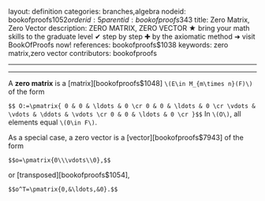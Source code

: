 layout: definition
categories: branches,algebra
nodeid: bookofproofs$1052
orderid: 5
parentid: bookofproofs$343
title: Zero Matrix, Zero Vector
description: ZERO MATRIX, ZERO VECTOR ★ bring your math skills to the graduate level ✔ step by step ✚ by the axiomatic method ➜ visit BookOfProofs now!
references: bookofproofs$1038
keywords: zero matrix,zero vector
contributors: bookofproofs

---


---

A **zero matrix** is a [matrix][bookofproofs$1048] `\(E\in M_{m\times n}(F)\)` of the form

`$$
O:=\pmatrix{
0 & 0 & \ldots & 0 \cr
0 & 0 & \ldots & 0 \cr
\vdots & \vdots & \ddots & \vdots \cr
0 & 0 & \ldots & 0 \cr
}$$`
In `\(O\)`, all elements equal `\(0\in F\)`.

As a special case, a zero vector is a [vector][bookofproofs$7943] of the form

`$$o=\pmatrix{0\\\vdots\\0},$$`

or [transposed][bookofproofs$1054],

`$$o^T=\pmatrix{0,&\ldots,&0}.$$`
